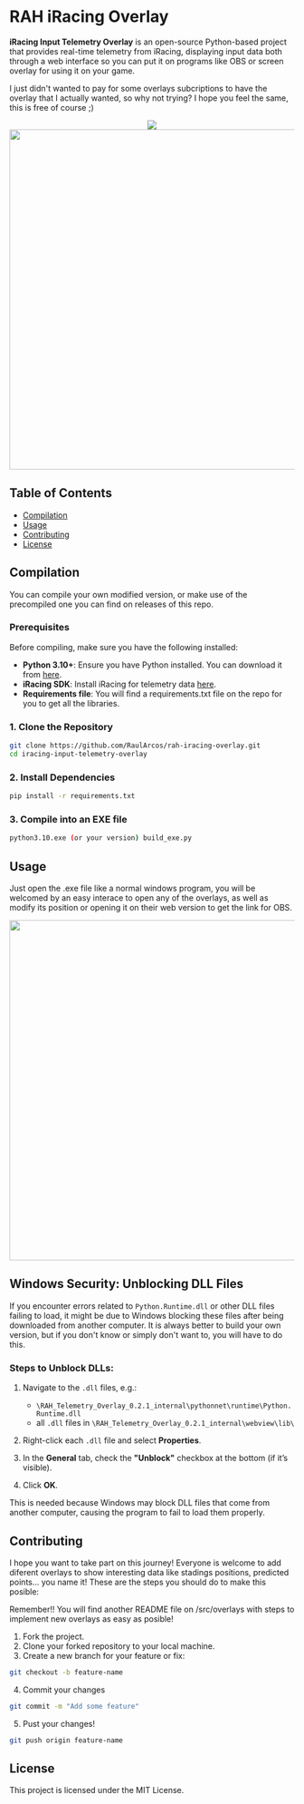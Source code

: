 # **RAH iRacing Overlay**

**iRacing Input Telemetry Overlay** is an open-source Python-based project that provides real-time telemetry from iRacing, displaying input data both through a web interface so you can put it on programs like OBS or screen overlay for using it on your game.

I just didn't wanted to pay for some overlays subcriptions to have the overlay that I actually wanted, so why not trying? I hope you feel the same, this is free of course ;)

<p align="center">
  <img src=https://github.com/RaulArcos/rah-iracing-overlay/blob/development/images/input-telemetry.gif>
  <img src=https://github.com/RaulArcos/rah-iracing-overlay/blob/development/images/interface.png  width="600">
</p>

## **Table of Contents**

- [Compilation](#compilation)
- [Usage](#usage)
- [Contributing](#contributing)
- [License](#license)

## **Compilation**

You can compile your own modified version, or make use of the precompiled one you can find on releases of this repo.

### **Prerequisites**

Before compiling, make sure you have the following installed:

- **Python 3.10+**: Ensure you have Python installed. You can download it from [here](https://www.python.org/downloads/).
- **iRacing SDK**: Install iRacing for telemetry data [here](https://github.com/kutu/pyirsdk.git).
- **Requirements file**: You will find a requirements.txt file on the repo for you to get all the libraries.
  
### **1. Clone the Repository**

```bash
git clone https://github.com/RaulArcos/rah-iracing-overlay.git
cd iracing-input-telemetry-overlay
```

### **2. Install Dependencies**

```bash
pip install -r requirements.txt
```

### **3. Compile into an EXE file**

```bash
python3.10.exe (or your version) build_exe.py
```

## **Usage**

Just open the .exe file like a normal windows program, you will be welcomed by an easy interace to open any of the overlays, as well as modify its position or opening it on their web version to get the link for OBS.

<p align="center">
  <img src=https://github.com/RaulArcos/rah-iracing-overlay/blob/development/images/interface_with_movement.png  width="600">
</p>

## Windows Security: Unblocking DLL Files

If you encounter errors related to `Python.Runtime.dll` or other DLL files failing to load, it might be due to Windows blocking these files after being downloaded from another computer.
It is always better to build your own version, but if you don't know or simply don't want to, you will have to do this.

### Steps to Unblock DLLs:
1. Navigate to the `.dll` files, e.g.:
   - `\RAH_Telemetry_Overlay_0.2.1_internal\pythonnet\runtime\Python.Runtime.dll`
   - all `.dll` files in `\RAH_Telemetry_Overlay_0.2.1_internal\webview\lib\`

2. Right-click each `.dll` file and select **Properties**.

3. In the **General** tab, check the **"Unblock"** checkbox at the bottom (if it’s visible).

4. Click **OK**.

This is needed because Windows may block DLL files that come from another computer, causing the program to fail to load them properly.

## **Contributing**

I hope you want to take part on this journey! Everyone is welcome to add diferent overlays to show interesting data like stadings positions, predicted points... you name it! These are the steps you should do to make this posible:

Remember!! You will find another README file on /src/overlays with steps to implement new overlays as easy as posible!

1. Fork the project.
2. Clone your forked repository to your local machine.
3. Create a new branch for your feature or fix:
 ```bash
git checkout -b feature-name
```
4. Commit your changes
```bash
git commit -m "Add some feature"
```
5. Pust your changes!
```bash
git push origin feature-name
```

## **License**
This project is licensed under the MIT License.
